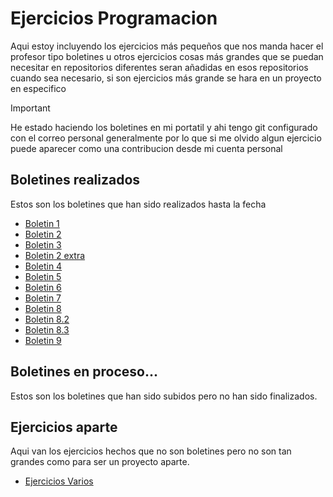 # Ejercicios Programacion
Aqui estoy incluyendo los ejercicios más pequeños que nos manda hacer el profesor tipo boletines u otros ejercicios cosas más grandes que se puedan necesitar en repositorios diferentes seran añadidas en esos repositorios cuando sea necesario, si son ejercicios más grande se hara en un proyecto en especifico

> [!IMPORTANT]
> He estado haciendo los boletines en mi portatil y ahi tengo git configurado con el correo personal generalmente por lo que si me olvido algun ejercicio
> puede aparecer como una contribucion desde mi cuenta personal

## Boletines realizados
Estos son los boletines que han sido realizados hasta la fecha

- [Boletin 1](Boletin1/src)
- [Boletin 2](Boletin2/src)
- [Boletin 3](Boletin_3/src)
- [Boletin 2 extra](Boletin2_extra/src)
- [Boletin 4](Boletin4/src)
- [Boletin 5](Boletin5/src)
- [Boletin 6](Boletin6/src)
- [Boletin 7](Boletin7/src)
- [Boletin 8](Boletin8/src)
- [Boletin 8.2](Boletin_8.2/src)
- [Boletin 8.3](Boletin_8.3/src)
- [Boletin 9](Boletin_9/src)
  
## Boletines en proceso...
Estos son los boletines que han sido subidos pero no han sido finalizados.

## Ejercicios aparte
Aqui van los ejercicios hechos que no son boletines pero no son tan grandes como para
ser un proyecto aparte.

- [Ejercicios Varios](EjerciciosVarios/src)
